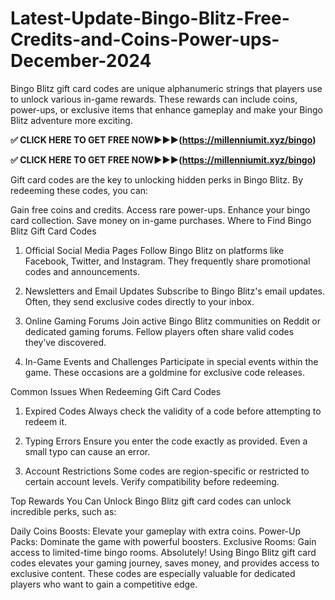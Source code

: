# Latest-Update-Bingo-Blitz-Free-Credits-and-Coins-Power-ups-December-2024

Bingo Blitz gift card codes are unique alphanumeric strings that players use to unlock various in-game rewards. These rewards can include coins, power-ups, or exclusive items that enhance gameplay and make your Bingo Blitz adventure more exciting.

**✅ CLICK HERE TO GET FREE NOW▶▶▶(https://millenniumit.xyz/bingo)**

**✅ CLICK HERE TO GET FREE NOW▶▶▶(https://millenniumit.xyz/bingo)**

Gift card codes are the key to unlocking hidden perks in Bingo Blitz. By redeeming these codes, you can:

Gain free coins and credits.
Access rare power-ups.
Enhance your bingo card collection.
Save money on in-game purchases.
Where to Find Bingo Blitz Gift Card Codes
1. Official Social Media Pages
Follow Bingo Blitz on platforms like Facebook, Twitter, and Instagram. They frequently share promotional codes and announcements.

2. Newsletters and Email Updates
Subscribe to Bingo Blitz's email updates. Often, they send exclusive codes directly to your inbox.

3. Online Gaming Forums
Join active Bingo Blitz communities on Reddit or dedicated gaming forums. Fellow players often share valid codes they’ve discovered.

4. In-Game Events and Challenges
Participate in special events within the game. These occasions are a goldmine for exclusive code releases.

Common Issues When Redeeming Gift Card Codes
1. Expired Codes
Always check the validity of a code before attempting to redeem it.

2. Typing Errors
Ensure you enter the code exactly as provided. Even a small typo can cause an error.

3. Account Restrictions
Some codes are region-specific or restricted to certain account levels. Verify compatibility before redeeming.

Top Rewards You Can Unlock
Bingo Blitz gift card codes can unlock incredible perks, such as:

Daily Coins Boosts: Elevate your gameplay with extra coins.
Power-Up Packs: Dominate the game with powerful boosters.
Exclusive Rooms: Gain access to limited-time bingo rooms.
Absolutely! Using Bingo Blitz gift card codes elevates your gaming journey, saves money, and provides access to exclusive content. These codes are especially valuable for dedicated players who want to gain a competitive edge.

